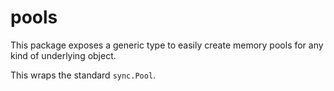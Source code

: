 # pools

This package exposes a generic type to easily create memory pools
for any kind of underlying object.

This wraps the standard `sync.Pool`.
